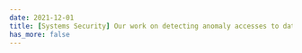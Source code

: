 ```yaml
---
date: 2021-12-01
title: [Systems Security] Our work on detecting anomaly accesses to database systems is accepted by ACM SIGMOD'22.
has_more: false
---
```

